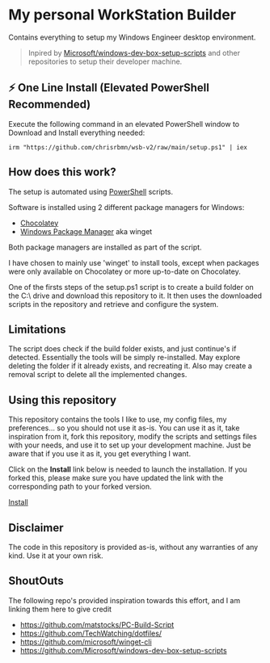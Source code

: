 # My personal WorkStation Builder

Contains everything to setup my Windows Engineer desktop environment.

> Inpired by [Microsoft/windows-dev-box-setup-scripts](https://github.com/Microsoft/windows-dev-box-setup-scripts) and other repositories to setup their developer machine.

## ⚡ One Line Install (Elevated PowerShell Recommended)

Execute the following command in an elevated PowerShell window to Download and Install everything needed:

```
irm "https://github.com/chrisrbmn/wsb-v2/raw/main/setup.ps1" | iex
```


## How does this work?

The setup is automated using [PowerShell](https://docs.microsoft.com/en-us/powershell/) scripts.

Software is installed using 2 different package managers for Windows: 
- [Chocolatey](https://chocolatey.org/)
- [Windows Package Manager](https://docs.microsoft.com/en-us/windows/package-manager/) aka winget

Both package managers are installed as part of the script.

I have chosen to mainly use 'winget' to install tools, except when packages were only available on Chocolatey or more up-to-date on Chocolatey.

One of the firsts steps of the setup.ps1 script is to create a build folder on the C:\ drive and download this repository to it. It then uses the downloaded scripts in the repository and retrieve and configure the system.


## Limitations

The script does check if the build folder exists, and just continue's if detected. Essentially the tools will be simply re-installed.
May explore deleting the folder if it already exists, and recreating it. Also may create a removal script to delete all the implemented changes.


## Using this repository 

This repository contains the tools I like to use, my config files, my preferences... so you should not use it as-is. You can use it as it, take inspiration from it, fork this repository, modify the scripts and settings files with your needs, and use it to set up your development machine.  Just be aware that if you use it as it, you get everything I want.

Click on the **Install** link below is needed to launch the installation. If you forked this, please make sure you have updated the link with the corresponding path to your forked version.

[Install](https://boxstarter.org/package/nr/url?https://raw.githubusercontent.com/chrisrbmn/wsb-v2/refs/heads/main/boxstarter.ps1)

## Disclaimer

The code in this repository is provided as-is, without any warranties of any kind. Use it at your own risk.

## ShoutOuts
The following repo's provided inspiration towards this effort, and I am linking them here to give credit
- https://github.com/matstocks/PC-Build-Script
- https://github.com/TechWatching/dotfiles/
- https://github.com/microsoft/winget-cli
- https://github.com/Microsoft/windows-dev-box-setup-scripts